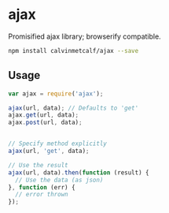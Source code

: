 ajax
====

Promisified ajax library; browserify compatible.


```bash
npm install calvinmetcalf/ajax --save
```

## Usage

```js
var ajax = require('ajax');

ajax(url, data); // Defaults to 'get'
ajax.get(url, data);
ajax.post(url, data);


// Specify method explicitly
ajax(url, 'get', data);

// Use the result
ajax(url, data).then(function (result) {
  // Use the data (as json)
}, function (err) {
  // error thrown
});
```
